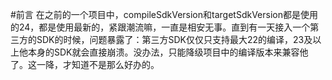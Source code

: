 #前言
在之前的一个项目中，compileSdkVersion和targetSdkVersion都是使用的24，都是使用最新的，紧跟潮流嘛，一直是相安无事。直到有一天接入一个第三方的SDK的时候，问题暴露了：第三方SDK仅仅只支持最大22的编译，23及以上他本身的SDK就会直接崩溃。没办法，只能降级项目中的编译版本来兼容他了。这一降，才知道不是那么好办的。

